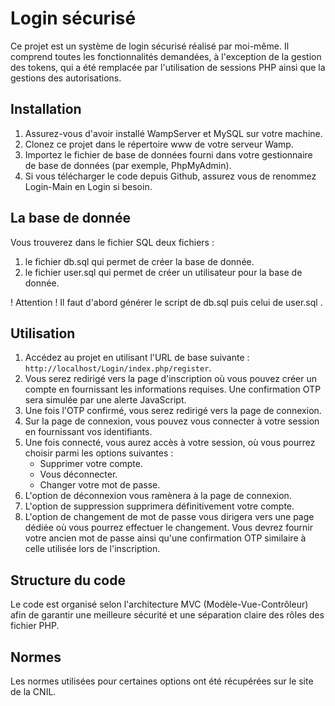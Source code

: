 # Login sécurisé

Ce projet est un système de login sécurisé réalisé par moi-même. Il comprend toutes les fonctionnalités demandées, à l'exception de la gestion des tokens, qui a été remplacée par l'utilisation de sessions PHP ainsi que la gestions des autorisations.

## Installation

1. Assurez-vous d'avoir installé WampServer et MySQL sur votre machine.
2. Clonez ce projet dans le répertoire www de votre serveur Wamp.
3. Importez le fichier de base de données fourni dans votre gestionnaire de base de données (par exemple, PhpMyAdmin).
4. Si vous télécharger le code depuis Github, assurez vous de renommez Login-Main en Login si besoin.

## La base de donnée

Vous trouverez dans le fichier SQL deux fichiers :
1. le fichier db.sql qui permet de créer la base de donnée.
2. le fichier user.sql qui permet de créer un utilisateur pour la base de donnée.

! Attention ! Il faut d'abord générer le script de db.sql puis celui de user.sql .


## Utilisation

1. Accédez au projet en utilisant l'URL de base suivante : `http://localhost/Login/index.php/register`.
2. Vous serez redirigé vers la page d'inscription où vous pouvez créer un compte en fournissant les informations requises. Une confirmation OTP sera simulée par une alerte JavaScript.
3. Une fois l'OTP confirmé, vous serez redirigé vers la page de connexion.
4. Sur la page de connexion, vous pouvez vous connecter à votre session en fournissant vos identifiants.
5. Une fois connecté, vous aurez accès à votre session, où vous pourrez choisir parmi les options suivantes :
   - Supprimer votre compte.
   - Vous déconnecter.
   - Changer votre mot de passe.
6. L'option de déconnexion vous ramènera à la page de connexion.
7. L'option de suppression supprimera définitivement votre compte.
8. L'option de changement de mot de passe vous dirigera vers une page dédiée où vous pourrez effectuer le changement. Vous devrez fournir votre ancien mot de passe ainsi qu'une confirmation OTP similaire à celle utilisée lors de l'inscription.

## Structure du code

Le code est organisé selon l'architecture MVC (Modèle-Vue-Contrôleur) afin de garantir une meilleure sécurité et une séparation claire des rôles des fichier PHP.

## Normes

Les normes utilisées pour certaines options ont été récupérées sur le site de la CNIL.
